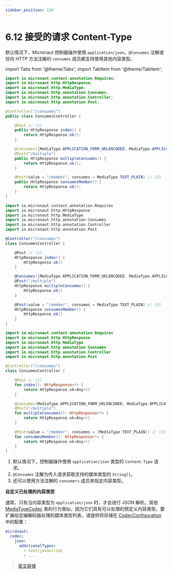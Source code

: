 ```yaml
---
sidebar_position: 120
---
```


# 6.12 接受的请求 Content-Type

默认情况下，Micronaut 控制器操作使用 `application/json`。`@Consumes` 注解或任何 HTTP 方法注解的 `consumes` 成员都支持使用其他内容类型。

import Tabs from '@theme/Tabs';
import TabItem from '@theme/TabItem';

<Tabs>
  <TabItem value="Java" label="Java" default>

```java
import io.micronaut.context.annotation.Requires;
import io.micronaut.http.HttpResponse;
import io.micronaut.http.MediaType;
import io.micronaut.http.annotation.Consumes;
import io.micronaut.http.annotation.Controller;
import io.micronaut.http.annotation.Post;

@Controller("/consumes")
public class ConsumesController {

    @Post // (1)
    public HttpResponse index() {
        return HttpResponse.ok();
    }

    @Consumes({MediaType.APPLICATION_FORM_URLENCODED, MediaType.APPLICATION_JSON}) // (2)
    @Post("/multiple")
    public HttpResponse multipleConsumes() {
        return HttpResponse.ok();
    }

    @Post(value = "/member", consumes = MediaType.TEXT_PLAIN) // (3)
    public HttpResponse consumesMember() {
        return HttpResponse.ok();
    }
}
```

  </TabItem>
  <TabItem value="Groovy" label="Groovy">

```groovy
import io.micronaut.context.annotation.Requires
import io.micronaut.http.HttpResponse
import io.micronaut.http.MediaType
import io.micronaut.http.annotation.Consumes
import io.micronaut.http.annotation.Controller
import io.micronaut.http.annotation.Post

@Controller("/consumes")
class ConsumesController {

    @Post // (1)
    HttpResponse index() {
        HttpResponse.ok()
    }

    @Consumes([MediaType.APPLICATION_FORM_URLENCODED, MediaType.APPLICATION_JSON]) // (2)
    @Post("/multiple")
    HttpResponse multipleConsumes() {
        HttpResponse.ok()
    }

    @Post(value = "/member", consumes = MediaType.TEXT_PLAIN) // (3)
    HttpResponse consumesMember() {
        HttpResponse.ok()
    }
}
```

  </TabItem>
  <TabItem value="Kotlin" label="Kotlin">

```kt
import io.micronaut.context.annotation.Requires
import io.micronaut.http.HttpResponse
import io.micronaut.http.MediaType
import io.micronaut.http.annotation.Consumes
import io.micronaut.http.annotation.Controller
import io.micronaut.http.annotation.Post

@Controller("/consumes")
class ConsumesController {

    @Post // (1)
    fun index(): HttpResponse<*> {
        return HttpResponse.ok<Any>()
    }

    @Consumes(MediaType.APPLICATION_FORM_URLENCODED, MediaType.APPLICATION_JSON) // (2)
    @Post("/multiple")
    fun multipleConsumes(): HttpResponse<*> {
        return HttpResponse.ok<Any>()
    }

    @Post(value = "/member", consumes = [MediaType.TEXT_PLAIN]) // (3)
    fun consumesMember(): HttpResponse<*> {
        return HttpResponse.ok<Any>()
    }
}
```

  </TabItem>
</Tabs>

1. 默认情况下，控制器操作使用 `application/json` 类型的 `Content-Type` 请求。
2. `@Consumes` 注解为传入请求获取支持的媒体类型的 `String[]`。
3. 还可以使用方法注解的 `consumers` 成员来指定内容类型。

**自定义已处理的内容类型**

通常，只有当内容类型为 `application/json` 时，才会进行 JSON 解析。其他 [MediaTypeCodec](https://docs.micronaut.io/3.8.4/api/io/micronaut/http/codec/MediaTypeCodec.html) 类的行为类似，因为它们具有可以处理的预定义内容类型。要扩展给定编解码器处理的媒体类型列表，请提供将存储在 [CodecConfiguration](https://docs.micronaut.io/3.8.4/api/io/micronaut/http/codec/CodecConfiguration.html) 中的配置：

```yaml
micronaut:
  codec:
    json:
      additionalTypes:
        - text/javascript
        - ...
```

> [英文链接](https://docs.micronaut.io/3.8.4/guide/index.html#consumesAnnotation)
